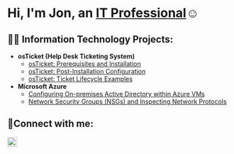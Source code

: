 # <h1>Hi, I'm Jon, an <a href="https://linkedin.com/in/Josh">IT Professional</a>☺</h1>

<h2>👨‍💻 Information Technology Projects:</h2>

- <b>osTicket (Help Desk Ticketing System)</b>
  - [osTicket: Prerequisites and Installation](https://github.com/JPrice03/osticket-prereqs)
  - [osTicket: Post-Installation Configuration](https://github.com/JPrice03/post-install-config)
  - [osTicket: Ticket Lifecycle Examples](https://github.com/JPrice03/ticket-lifestyle)
- <b>Microsoft Azure</b>
  - [Configuring On-premises Active Directory within Azure VMs](https://github.com/JPrice03/configuration-ad)
  - [Network Security Groups (NSGs) and Inspecting Network Protocols](https://github.com/JPrice03/azure-network-protocols)

<h2>🤳Connect with me:</h2>


[<img align="left" alt="Jon Price | LinkedIn" width="22px" src="https://cdn.jsdelivr.net/npm/simple-icons@v3/icons/linkedin.svg" />][linkedin]



[linkedin]: https://linkedin.com/in/Josh
